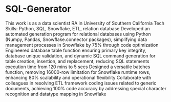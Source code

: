 # SQL-Generator
This work is as a data scientist RA in University of Southern California
Tech Skills: Python, SQL, Snowflake, ETL, relation database
Developed an automated generation program for relational databases using Python (Numpy, Pandas, Snowflake.connector packages), simplifying data management processes in Snowflake by 75% through code optimization
Engineered database table function ensuring primary key integrity, database unique validation, and dynamic SQL command generation for table creation, insertion, and replacement, reducing SQL statements execution time from 120 mins to 5 secs
Designed a versatile batches function, removing 16000-row limitation for Snowflake runtime rows, enhancing 80% scalability and operational flexibility
Collaborate with colleagues in resolving ETL framework coding issues related to generic documents, achieving 100% code accuracy by addressing special character recognition and datatype mapping in Snowflake
